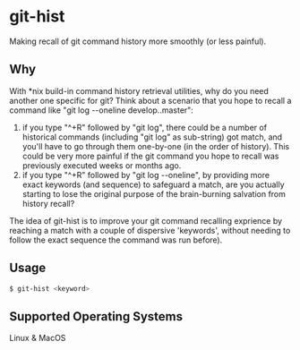 # git-hist
Making recall of git command history more smoothly (or less painful).

## Why 
With *nix build-in command history retrieval utilities, why do you need another one specific for git? 
Think about a scenario that you hope to recall a command like "git log --oneline develop..master":
1) if you type "^+R" followed by "git log", there could be a number of historical commands (including "git log" as sub-string) got match, and you'll have to go through them one-by-one (in the order of history). This could be very more painful if the git command you hope to recall was previously executed weeks or months ago. 
2) if you type "^+R" followed by "git log --oneline", by providing more exact keywords (and sequence) to safeguard a match, are you actually starting to lose the original purpose of the brain-burning salvation from history recall?

The idea of git-hist is to improve your git command recalling exprience by reaching a match with a couple of dispersive 'keywords', without needing to follow the exact sequence the command was run before). 

## Usage
````bash
$ git-hist <keyword>
````

## Supported Operating Systems
Linux & MacOS
